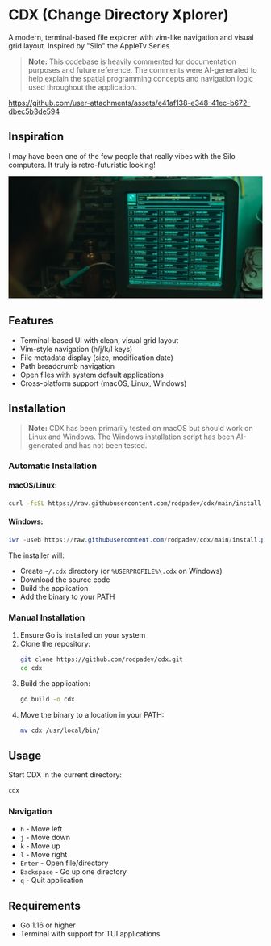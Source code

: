 # CDX (Change Directory Xplorer)

A modern, terminal-based file explorer with vim-like navigation and visual grid layout. Inspired by "Silo" the AppleTv Series

> **Note:** This codebase is heavily commented for documentation purposes and future reference. The comments were AI-generated to help explain the spatial programming concepts and navigation logic used throughout the application.



https://github.com/user-attachments/assets/e41af138-e348-41ec-b672-dbec5b3de594



## Inspiration

I may have been one of the few people that really vibes with the Silo computers. It truly is retro-futuristic looking!

![CDX Inspiration](inspiration.png)

## Features

- Terminal-based UI with clean, visual grid layout
- Vim-style navigation (h/j/k/l keys)
- File metadata display (size, modification date)
- Path breadcrumb navigation
- Open files with system default applications
- Cross-platform support (macOS, Linux, Windows)

## Installation

> **Note:** CDX has been primarily tested on macOS but should work on Linux and Windows. The Windows installation script has been AI-generated and has not been tested.

### Automatic Installation

#### macOS/Linux:
```bash
curl -fsSL https://raw.githubusercontent.com/rodpadev/cdx/main/install.sh | bash
```

#### Windows:
```powershell
iwr -useb https://raw.githubusercontent.com/rodpadev/cdx/main/install.ps1 | iex
```

The installer will:
- Create `~/.cdx` directory (or `%USERPROFILE%\.cdx` on Windows)
- Download the source code
- Build the application
- Add the binary to your PATH

### Manual Installation

1. Ensure Go is installed on your system
2. Clone the repository:
   ```bash
   git clone https://github.com/rodpadev/cdx.git
   cd cdx
   ```
3. Build the application:
   ```bash
   go build -o cdx
   ```
4. Move the binary to a location in your PATH:
   ```bash
   mv cdx /usr/local/bin/
   ```

## Usage

Start CDX in the current directory:
```bash
cdx
```

### Navigation

- `h` - Move left
- `j` - Move down
- `k` - Move up
- `l` - Move right
- `Enter` - Open file/directory
- `Backspace` - Go up one directory
- `q` - Quit application

## Requirements

- Go 1.16 or higher
- Terminal with support for TUI applications
